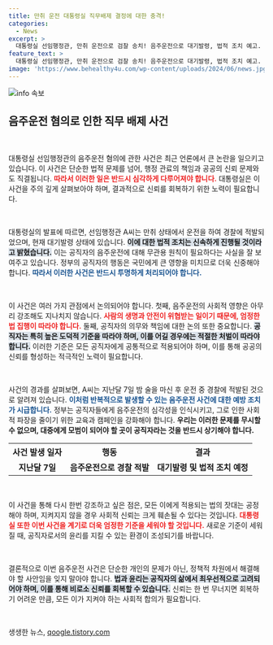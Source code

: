 ```yaml
---
title: 만취 운전 대통령실 직무배제 결정에 대한 충격!
categories:
  - News
excerpt: >
  대통령실 선임행정관, 만취 운전으로 검찰 송치! 음주운전으로 대기발령, 법적 조치 예고. 진실은 무엇일까? 클릭해 확인하세요!
feature_text: >
  대통령실 선임행정관, 만취 운전으로 검찰 송치! 음주운전으로 대기발령, 법적 조치 예고. 진실은 무엇일까? 클릭해 확인하세요!
image: 'https://www.behealthy4u.com/wp-content/uploads/2024/06/news.jpg'
---
```


<p><img src="https://www.behealthy4u.com/wp-content/uploads/2024/06/news.jpg" alt="info 속보" /></p>

<h2 data-ke-size="size26">음주운전 혐의로 인한 직무 배제 사건</h2>

<p data-ke-size="size16">&nbsp;</p>

<p>대통령실 선임행정관의 음주운전 혐의에 관한 사건은 최근 언론에서 큰 논란을 일으키고 있습니다. 이 사건은 단순한 법적 문제를 넘어, 행정 관료의 책임과 공공의 신뢰 문제와도 직결됩니다. <b><span style="color: #ee2323;">따라서 이러한 일은 반드시 심각하게 다루어져야 합니다.</span></b> 대통령실은 이 사건을 주의 깊게 살펴보아야 하며, 결과적으로 신뢰를 회복하기 위한 노력이 필요합니다.</p>

<p data-ke-size="size16">&nbsp;</p>

<p>대통령실의 발표에 따르면, 선임행정관 A씨는 만취 상태에서 운전을 하여 경찰에 적발되었으며, 현재 대기발령 상태에 있습니다. <b><span style="background-color: #21538527;">이에 대한 법적 조치는 신속하게 진행될 것이라고 밝혔습니다.</span></b> 이는 공직자의 음주운전에 대해 무관용 원칙이 필요하다는 사실을 잘 보여주고 있습니다. 정부의 공직자의 행동은 국민에게 큰 영향을 미치므로 더욱 신중해야 합니다. <b><span style="color: #1a5490;">따라서 이러한 사건은 반드시 투명하게 처리되어야 합니다.</span></b></p>

<p data-ke-size="size16">&nbsp;</p>

<p>이 사건은 여러 가지 관점에서 논의되어야 합니다. 첫째, 음주운전의 사회적 영향은 아무리 강조해도 지나치지 않습니다. <b><span style="color: #ee2323;">사람의 생명과 안전이 위협받는 일이기 때문에, 엄정한 법 집행이 따라야 합니다.</span></b> 둘째, 공직자의 의무와 책임에 대한 논의 또한 중요합니다. <b><span style="background-color: #21538527;">공직자는 특히 높은 도덕적 기준을 따라야 하며, 이를 어길 경우에는 적절한 처벌이 따라야 합니다.</span></b> 이러한 기준은 모든 공직자에게 공통적으로 적용되어야 하며, 이를 통해 공공의 신뢰를 형성하는 적극적인 노력이 필요합니다.</p>

<p data-ke-size="size16">&nbsp;</p>

<p>사건의 경과를 살펴보면, A씨는 지난달 7일 밤 술을 마신 후 운전 중 경찰에 적발된 것으로 알려져 있습니다. <b><span style="color: #1a5490;">이처럼 반복적으로 발생할 수 있는 음주운전 사건에 대한 예방 조치가 시급합니다.</span></b> 정부는 공직자들에게 음주운전의 심각성을 인식시키고, 그로 인한 사회적 파장을 줄이기 위한 교육과 캠페인을 강화해야 합니다. <b>우리는 이러한 문제를 무시할 수 없으며, 대중에게 모범이 되어야 할 곳이 공직자라는 것을 반드시 상기해야 합니다.</b></p>

<table style="width: 100%; border-collapse: collapse;">
  <tr>
    <th style="text-align: center; height: 30px;">사건 발생 일자</th>
    <th style="text-align: center; height: 30px;">행동</th>
    <th style="text-align: center; height: 30px;">결과</th>
  </tr>
  <tr>
    <td style="text-align: center; height: 17px;"><b>지난달 7일</b></td>
    <td style="text-align: center; height: 17px;"><b>음주운전으로 경찰 적발</b></td>
    <td style="text-align: center; height: 17px;"><b>대기발령 및 법적 조치 예정</b></td>
  </tr>
</table>

<p data-ke-size="size16">&nbsp;</p>

<p>이 사건을 통해 다시 한번 강조하고 싶은 점은, 모든 이에게 적용되는 법의 잣대는 공정해야 하며, 지켜지지 않을 경우 사회적 신뢰는 크게 훼손될 수 있다는 것입니다. <b><span style="color: #ee2323;">대통령실 또한 이번 사건을 계기로 더욱 엄정한 기준을 세워야 할 것입니다.</span></b> 새로운 기준이 세워질 때, 공직자로서의 윤리를 지킬 수 있는 환경이 조성되기를 바랍니다.</p>

<p data-ke-size="size16">&nbsp;</p>

<p>결론적으로 이번 음주운전 사건은 단순한 개인의 문제가 아닌, 정책적 차원에서 해결해야 할 사안임을 잊지 말아야 합니다. <b><span style="background-color: #21538527;">법과 윤리는 공직자의 삶에서 최우선적으로 고려되어야 하며, 이를 통해 비로소 신뢰를 회복할 수 있습니다.</span></b> 신뢰는 한 번 무너지면 회복하기 어려운 만큼, 모든 이가 지켜야 하는 사회적 합의가 필요합니다. </p>

<p data-ke-size="size16">&nbsp;</p>
생생한 뉴스, <a href="https://qoogle.tistory.com" rel="dofollow">qoogle.tistory.com</a>


